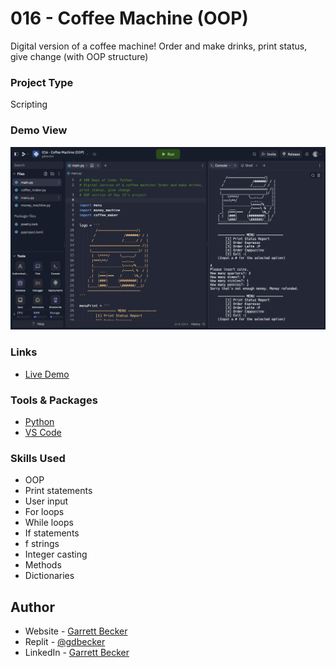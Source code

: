 # 016 - Coffee Machine (OOP)

Digital version of a coffee machine! Order and make drinks, print status, give change (with OOP structure)

### Project Type

Scripting

### Demo View

![](./016-coffee-machine-oop.jpg)

### Links

- [Live Demo](https://replit.com/@gdbecker/016-Coffee-Machine-OOP)

### Tools & Packages

- [Python](https://www.python.org)
- [VS Code](https://code.visualstudio.com)

### Skills Used

- OOP
- Print statements
- User input
- For loops
- While loops
- If statements
- f strings
- Integer casting
- Methods
- Dictionaries

## Author

- Website - [Garrett Becker]()
- Replit - [@gdbecker](https://replit.com/@gdbecker)
- LinkedIn - [Garrett Becker](https://www.linkedin.com/in/garrett-becker-923b4a106/)